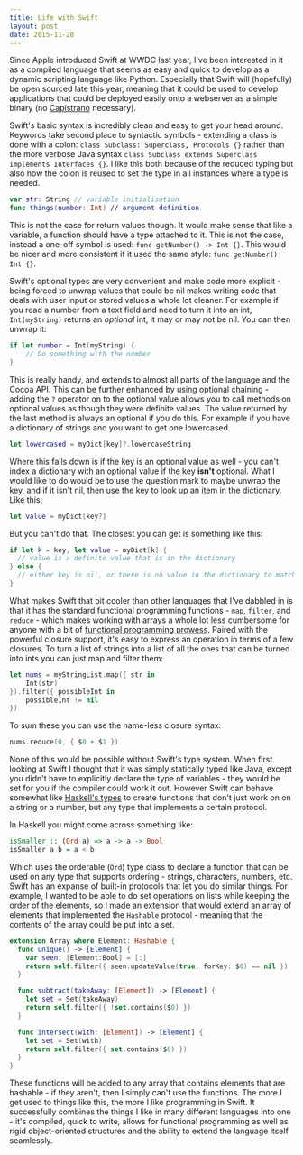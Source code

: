 ```yaml
---
title: Life with Swift
layout: post
date: 2015-11-28
---
```


Since Apple introduced Swift at WWDC last year, I've been interested in it as a compiled language that seems as easy and quick to develop as a dynamic scripting language like Python. Especially that Swift will (hopefully) be open sourced late this year, meaning that it could be used to develop applications that could be deployed easily onto a webserver as a simple binary (no [Capistrano](http://capistranorb.com) necessary).

Swift's basic syntax is incredibly clean and easy to get your head around. Keywords take second place to syntactic symbols - extending a class is done with a colon: `class Subclass: Superclass, Protocols {}` rather than the more verbose Java syntax `class Subclass extends Superclass implements Interfaces {}`. I like this both because of the reduced typing but also how the colon is reused to set the type in all instances where a type is needed.

```swift
var str: String // variable initialisation
func things(number: Int) // argument definition
```

This is not the case for return values though. It would make sense that like a variable, a function should have a type attached to it. This is not the case, instead a one-off symbol is used: `func getNumber() -> Int {}`. This would be nicer and more consistent if it used the same style: `func getNumber(): Int {}`.

Swift's optional types are very convenient and make code more explicit - being forced to unwrap values that could be nil makes writing code that deals with user input or stored values a whole lot cleaner. For example if you read a number from a text field and need to turn it into an int, `Int(myString)` returns an _optional_ int, it may or may not be nil. You can then unwrap it:

```swift
if let number = Int(myString) {
    // Do something with the number
}
```

This is really handy, and extends to almost all parts of the language and the Cocoa API. This can be further enhanced by using optional chaining - adding the `?` operator on to the optional value allows you to call methods on optional values as though they were definite values. The value returned by the last method is always an optional if you do this. For example if you have a dictionary of strings and you want to get one lowercased.

```swift
let lowercased = myDict[key]?.lowercaseString
```

Where this falls down is if the key is an optional value as well - you can't index a dictionary with an optional value if the key **isn't** optional. What I would like to do would be to use the question mark to maybe unwrap the key, and if it isn't nil, then use the key to look up an item in the dictionary. Like this:

```swift
let value = myDict[key?]
```

But you can't do that. The closest you can get is something like this:

```swift
if let k = key, let value = myDict[k] {
  // value is a definite value that is in the dictionary
} else {
  // either key is nil, or there is no value in the dictionary to match it
}
```

What makes Swift that bit cooler than other languages that I've dabbled in is that it has the standard functional programming functions - `map`, `filter`, and `reduce` - which makes working with arrays a whole lot less cumbersome for anyone with a bit of [functional programming prowess](https://gist.github.com/JavaNut13/6e4d65328306b993ca6d). Paired with the powerful closure support, it's easy to express an operation in terms of a few closures. To turn a list of strings into a list of all the ones that can be turned into ints you can just map and filter them:

```swift
let nums = myStringList.map({ str in
    Int(str)
}).filter({ possibleInt in
    possibleInt != nil
})
```

To sum these you can use the name-less closure syntax:

```swift
nums.reduce(0, { $0 + $1 })
```
    
None of this would be possible without Swift's type system. When first looking at Swift I thought that it was simply statically typed like Java, except you didn't have to explicitly declare the type of variables - they would be set for you if the compiler could work it out. However Swift can behave somewhat like [Haskell's types](http://www.learnyouahaskell.com/types-and-typeclasses) to create functions that don't just work on on a string or a number, but any type that implements a certain protocol.

In Haskell you might come across something like:

```haskell
isSmaller :: (Ord a) => a -> a -> Bool
isSmaller a b = a < b
```

Which uses the orderable (`Ord`) type class to declare a function that can be used on any type that supports ordering - strings, characters, numbers, etc. Swift has an expanse of built-in protocols that let you do similar things. For example, I wanted to be able to do set operations on lists while keeping the order of the elements, so I made an extension that would extend an array of elements that implemented the `Hashable` protocol - meaning that the contents of the array could be put into a set.

```swift
extension Array where Element: Hashable {
  func unique() -> [Element] {
    var seen: [Element:Bool] = [:]
    return self.filter({ seen.updateValue(true, forKey: $0) == nil })
  }

  func subtract(takeAway: [Element]) -> [Element] {
    let set = Set(takeAway)
    return self.filter({ !set.contains($0) })
  }

  func intersect(with: [Element]) -> [Element] {
    let set = Set(with)
    return self.filter({ set.contains($0) })
  }
}
```

These functions will be added to any array that contains elements that are hashable - if they aren't, then I simply can't use the functions. The more I get used to things like this, the more I like programming in Swift. It successfully combines the things I like in many different languages into one - it's compiled, quick to write, allows for functional programming as well as rigid object-oriented structures and the ability to extend the language itself seamlessly.
